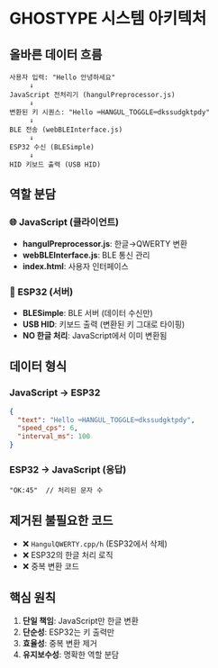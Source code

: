 # GHOSTYPE 시스템 아키텍처

## 올바른 데이터 흐름

```
사용자 입력: "Hello 안녕하세요"
     ↓
JavaScript 전처리기 (hangulPreprocessor.js)
     ↓ 
변환된 키 시퀀스: "Hello ⌨HANGUL_TOGGLE⌨dkssudgktpdy"
     ↓
BLE 전송 (webBLEInterface.js)
     ↓
ESP32 수신 (BLESimple)
     ↓
HID 키보드 출력 (USB HID)
```

## 역할 분담

### 🌐 JavaScript (클라이언트)
- **hangulPreprocessor.js**: 한글→QWERTY 변환
- **webBLEInterface.js**: BLE 통신 관리
- **index.html**: 사용자 인터페이스

### 🔌 ESP32 (서버)  
- **BLESimple**: BLE 서버 (데이터 수신만)
- **USB HID**: 키보드 출력 (변환된 키 그대로 타이핑)
- **NO 한글 처리**: JavaScript에서 이미 변환됨

## 데이터 형식

### JavaScript → ESP32
```json
{
  "text": "Hello ⌨HANGUL_TOGGLE⌨dkssudgktpdy",
  "speed_cps": 6,
  "interval_ms": 100
}
```

### ESP32 → JavaScript (응답)
```
"OK:45"  // 처리된 문자 수
```

## 제거된 불필요한 코드

- ❌ `HangulQWERTY.cpp/h` (ESP32에서 삭제)
- ❌ ESP32의 한글 처리 로직
- ❌ 중복 변환 코드

## 핵심 원칙

1. **단일 책임**: JavaScript만 한글 변환
2. **단순성**: ESP32는 키 출력만
3. **효율성**: 중복 변환 제거
4. **유지보수성**: 명확한 역할 분담